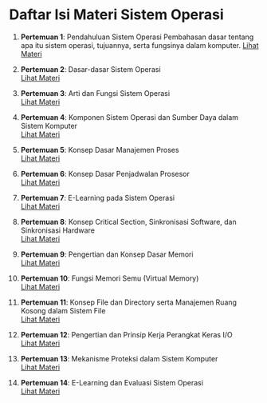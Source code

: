 # Daftar Isi Materi Sistem Operasi

1. **Pertemuan 1**: Pendahuluan Sistem Operasi
   Pembahasan dasar tentang apa itu sistem operasi, tujuannya, serta fungsinya dalam komputer.
   [Lihat Materi](Pertemuan_1.md)
   
3. **Pertemuan 2**: Dasar-dasar Sistem Operasi  
   [Lihat Materi](Pertemuan_2.md)
   
4. **Pertemuan 3**: Arti dan Fungsi Sistem Operasi  
   [Lihat Materi](Pertemuan_3.md)
   
5. **Pertemuan 4**: Komponen Sistem Operasi dan Sumber Daya dalam Sistem Komputer  
   [Lihat Materi](Pertemuan_4.md)
   
6. **Pertemuan 5**: Konsep Dasar Manajemen Proses  
   [Lihat Materi](Pertemuan_5.md)
   
7. **Pertemuan 6**: Konsep Dasar Penjadwalan Prosesor  
   [Lihat Materi](Pertemuan_6.md)
   
8. **Pertemuan 7**: E-Learning pada Sistem Operasi  
   [Lihat Materi](Pertemuan_7.md)
   
9. **Pertemuan 8**: Konsep Critical Section, Sinkronisasi Software, dan Sinkronisasi Hardware  
   [Lihat Materi](Pertemuan_8.md)
   
10. **Pertemuan 9**: Pengertian dan Konsep Dasar Memori  
   [Lihat Materi](Pertemuan_9.md)
   
11. **Pertemuan 10**: Fungsi Memori Semu (Virtual Memory)  
    [Lihat Materi](Pertemuan_10.md)
    
12. **Pertemuan 11**: Konsep File dan Directory serta Manajemen Ruang Kosong dalam Sistem File  
    [Lihat Materi](Pertemuan_11.md)
    
13. **Pertemuan 12**: Pengertian dan Prinsip Kerja Perangkat Keras I/O  
    [Lihat Materi](Pertemuan_12.md)
    
14. **Pertemuan 13**: Mekanisme Proteksi dalam Sistem Komputer  
    [Lihat Materi](Pertemuan_13.md)
    
15. **Pertemuan 14**: E-Learning dan Evaluasi Sistem Operasi  
    [Lihat Materi](Pertemuan_14.md)
